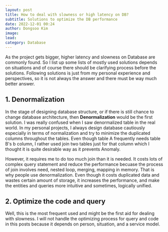 ```yaml
---
layout: post
title: How to deal with slowness or high latency on DB?
subtitle: Solutions to optimize the DB performance
date: 2022-12-01 00:24
author: Dongsoo Kim
image:
lead:
category: Database
---
```


As the project gets bigger, higher latency and slowness on Database are commonly found. So I list up some lists of mostly used solutions depends on situations and of course there should be clarifying process before the solutions. Following solutions is just from my personal experience and perspectives, so it is not always the answer and there must be way much better answer.

## **1. Denormalization**

In the stage of designing database structure, or if there is still chance to change database architecture, then **Denormalization** would be the first solution. I was really confused when I saw denormalized table in the real world. In my personal projects, I always design database cautiously especially in terms of normalization and try to minimize the duplicated columns throughout the tables. Even though table A frequently needs table B's b column, I rather used join two tables just for that column which I thought it is quite desirable way as it prevents Anomaly.

However, it requires me to do too much join than it is needed. It costs lots of complex query statement and reduce the performance becuase the process of join involves need, nested loop, merging, mapping in memory. That is why people use denormalization. Even though it costs duplicated data and wastes certain amount of storage, it increases the performance, and make the entities and queries more intuitive and sometimes, logically unified.

## **2. Optimize the code and query**

Well, this is the most frequent used and might be the first aid for dealing with slowness. I will not handle the optimizing process for query and code in this posts because it depends on person, situation, and a service model.
